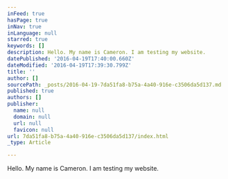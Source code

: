 ```yaml
---
inFeed: true
hasPage: true
inNav: true
inLanguage: null
starred: true
keywords: []
description: Hello. My name is Cameron. I am testing my website.
datePublished: '2016-04-19T17:40:00.660Z'
dateModified: '2016-04-19T17:39:30.799Z'
title: ''
author: []
sourcePath: _posts/2016-04-19-7da51fa8-b75a-4a40-916e-c3506da5d137.md
published: true
authors: []
publisher:
  name: null
  domain: null
  url: null
  favicon: null
url: 7da51fa8-b75a-4a40-916e-c3506da5d137/index.html
_type: Article

---
```

Hello. My name is Cameron. I am testing my website.